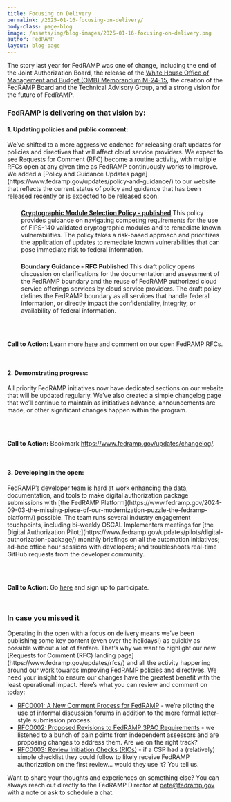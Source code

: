 ```yaml
---
title: Focusing on Delivery 
permalink: /2025-01-16-focusing-on-delivery/
body-class: page-blog
image: /assets/img/blog-images/2025-01-16-focusing-on-delivery.png
author: FedRAMP
layout: blog-page
---
```


The story last year for FedRAMP was one of change, including the end of the Joint Authorization Board, the release of the [White House Office of Management and Budget (OMB) Memorandum M-24-15](https://www.fedramp.gov/2024-07-26-the-next-phase-of-fedramp/), the creation of the FedRAMP Board and the Technical Advisory Group, and a strong vision for the future of FedRAMP. 

<h3>FedRAMP is delivering on that vision by:</h3>
<h4>1. Updating policies and public comment:</h4> We’ve shifted to a more aggressive cadence for releasing draft updates for policies and directives that will affect cloud service providers. We expect to see Requests for Comment (RFC) become a routine activity, with multiple RFCs open at any given time as FedRAMP continuously works to improve. We added a [Policy and Guidance Updates page](https://www.fedramp.gov/updates/policy-and-guidance/) to our website that reflects the current status of policy and guidance that has been released recently or is expected to be released soon.
<p style="margin-top: 22px; margin-bottom: 0rem; padding-left:32px;">
<b><a href="https://www.fedramp.gov/updates/docs/cryptographic-module/" target="_blank" rel="noopener noreferrer">Cryptographic Module Selection Policy - published</a></b>
This policy provides guidance on navigating competing requirements for the use of FIPS-140 validated cryptographic modules and to remediate known vulnerabilities. The policy takes a risk-based approach and prioritizes the application of updates to remediate known vulnerabilities that can pose immediate risk to federal information.</p>

<p style="margin-top: 22px; margin-bottom: 0rem; padding-left:32px;">
<b>Boundary Guidance  - RFC Published</b>
This draft policy opens discussion on clarifications for the documentation and assessment of the FedRAMP boundary and the reuse of FedRAMP authorized cloud service offerings services by cloud service providers. The draft policy defines the FedRAMP boundary as all services that handle federal information, or directly impact the confidentiality, integrity, or availability of federal information.</p> 

<section class="fedramp-page-container lightest-gray-bkg" style="margin-top:30px">
	<div class="grid-container " style="padding: 1rem 0" >
		<div class="full-row grid-row">
			<div class="full-col desktop:grid-col-12">
<p><b>Call to Action:</b> Learn more <a href="https://www.fedramp.gov/updates/rfcs/" target="_blank" rel="noopener noreferrer">here</a> and comment on our open FedRAMP RFCs. 
</p>
			</div>
		</div>
	</div>
</section>

<h4>2. Demonstrating progress:</h4> All priority FedRAMP initiatives now have dedicated sections on our website that will be updated regularly. We’ve also created a simple changelog page that we’ll continue to maintain as initiatives advance, announcements are made, or other significant changes happen within the program. 

<section class="fedramp-page-container lightest-gray-bkg" style="margin-top:30px">
	<div class="grid-container " style="padding: 1rem 0" >
		<div class="full-row grid-row">
			<div class="full-col desktop:grid-col-12">
<p><b>Call to Action:</b> Bookmark <a href="https://www.fedramp.gov/updates/changelog/" target="_blank" rel="noopener noreferrer">https://www.fedramp.gov/updates/changelog/</a>.
</p>
			</div>
		</div>
	</div>
</section>

<h4>3. Developing in the open:</h4> FedRAMP’s developer team is hard at work enhancing the data, documentation, and tools to make digital authorization package submissions with [the FedRAMP Platform](https://www.fedramp.gov/2024-09-03-the-missing-piece-of-our-modernization-puzzle-the-fedramp-platform/) possible. The team runs several industry engagement touchpoints, including bi-weekly OSCAL Implementers meetings for [the Digital Authorization Pilot;](https://www.fedramp.gov/updates/pilots/digital-authorization-package/) monthly briefings on all the automation initiatives; ad-hoc office hour sessions with developers; and troubleshoots real-time GitHub requests from the developer community.

<section class="fedramp-page-container lightest-gray-bkg" style="margin-top:30px">
	<div class="grid-container " style="padding: 1rem 0" >
		<div class="full-row grid-row">
			<div class="full-col desktop:grid-col-12">
<p><b>Call to Action: </b>Go <a href="https://www.fedramp.gov/updates/pilots/digital-authorization-package/" target="_blank" rel="noopener noreferrer">here</a> and sign up to participate.
</p>
			</div>
		</div>
	</div>
</section>

<h3>In case you missed it</h3>
Operating in the open with a focus on delivery means we’ve been publishing some key content (even over the holidays!) as quickly as possible without a lot of fanfare. That’s why we want to highlight our new [Requests for Comment (RFC) landing page](https://www.fedramp.gov/updates/rfcs/) and all the activity happening around our work towards improving FedRAMP policies and directives. We need your insight to ensure our changes have the greatest benefit with the least operational impact. Here’s what you can review and comment on today:

- [RFC0001: A New Comment Process for FedRAMP](https://www.fedramp.gov/updates/rfcs/0001/) - we’re piloting the use of informal discussion forums in addition to the more formal letter-style submission process. 
- [RFC0002: Proposed Revisions to FedRAMP 3PAO Requirements](https://www.fedramp.gov/updates/rfcs/0002/) - we listened to a bunch of pain points from independent assessors and are proposing changes to address them. Are we on the right track?
- [RFC0003: Review Initiation Checks (RICs)](https://www.fedramp.gov/updates/rfcs/0003/) - if a CSP had a (relatively) simple checklist they could follow to likely receive FedRAMP authorization on the first review… would they use it? You tell us.

Want to share your thoughts and experiences on something else? You can always reach out directly to the FedRAMP Director at [pete@fedramp.gov](mailto:pete@fedramp.gov) with a note or ask to schedule a chat.
